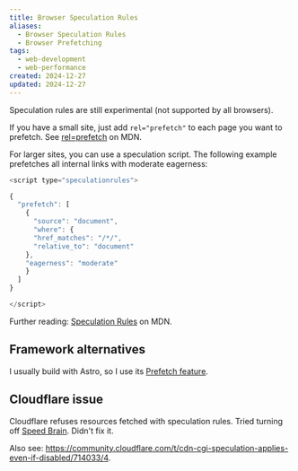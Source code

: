 ```yaml
---
title: Browser Speculation Rules
aliases:
  - Browser Speculation Rules
  - Browser Prefetching
tags:
  - web-development
  - web-performance
created: 2024-12-27
updated: 2024-12-27
---
```


Speculation rules are still experimental (not supported by all browsers).

If you have a small site, just add `rel="prefetch"` to each page you want to prefetch. See [rel=prefetch](https://developer.mozilla.org/en-US/docs/Web/HTML/Reference/Attributes/rel/prefetch) on MDN.

For larger sites, you can use a speculation script. The following example prefetches all internal links with moderate eagerness:

```js
<script type="speculationrules">

{
  "prefetch": [
    {
      "source": "document",
      "where": {
      "href_matches": "/*/",
      "relative_to": "document"
    },
    "eagerness": "moderate"
    }
  ]
}

</script>
```

Further reading: [Speculation Rules](https://developer.mozilla.org/en-US/docs/Web/HTML/Reference/Elements/script/type/speculationrules) on MDN.

## Framework alternatives

I usually build with Astro, so I use its [Prefetch feature](https://docs.astro.build/en/guides/prefetch/).

## Cloudflare issue

Cloudflare refuses resources fetched with speculation rules. Tried turning off [Speed Brain](https://developers.cloudflare.com/speed/optimization/content/speed-brain/). Didn't fix it.

Also see: https://community.cloudflare.com/t/cdn-cgi-speculation-applies-even-if-disabled/714033/4.
